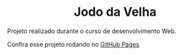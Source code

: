 <h1 align='center'>Jodo da Velha</h1>
<p>Projeto realizado durante o curso de desenvolvimento Web.</p>
<p>Confira esse projeto rodando no <a href="https://douglasfujii.github.io/jogo-da-velha/>">GitHub Pages</a></p>